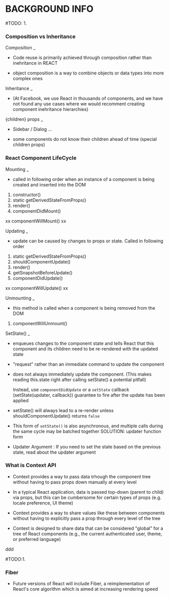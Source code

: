 # BACKGROUND INFO

#TODO: 1.
### Composition vs Inheritance
Composition
_
- Code reuse is primarily achieved through composition rather than inehritance in REACT

- object composition is a way to combine objects or data types into more complex ones

Inheritance 
_
- (At Facebook, we use React in thousands of components, and we have not found any use cases where we would recomment creating component inehritance hierarchies)

{children} props
_
- Sidebar / Dialog ...

- some components do not know their children ahead of time (special children props)


### React Component LifeCycle
Mounting
_
- called in following order when an instance of a component is being created and inserted into the DOM

1) constructor()
2) static getDerivedStateFromProps()
3) render()
4) componentDidMount()

xx componentWillMount() xx

Updating
_
- update can be caused by changes to props or state. Called in following order

1) static getDerivedStateFromProps()
2) shouldComponentUpdate()
3) render()
4) getSnapshotBeforeUpdate()
5) componentDidUpdate()

xx componentWillUpdate() xx

Unmounting
_

- this method is called when a component is being removed from the DOM

1) componentWillUnmount()

SetState()
_
- enqueues changes to the component state and tells React that this component and its children need to be re-rendered with the updated state

- "request" rather than an immediate command to update the component

- does not always immediately update the component.
    (This makes reading this.state right after calling setState() a potential pitfall)

    Instead, use `componentDidUpdate` or a `setState` callback (setState(updater, callback)) guarantee to fire after the update has been applied

- setState() will always lead to a re-render unless shouldComponentUpdate() returns `false`

- This form of `setState()` is also asynchronous, and multiple calls during the same cycle may be batched together
SOLUTION: updater function form

- Updater Argument : If you need to set the state based on the previous state, read about the updater argument



### What is Context API
- Context provides a way to pass data trhough the component tree without having to pass props down manually at every level

- In a typical React application, data is passed top-down (parent to child) via props, but this can be cumbersome for certain types of props (e.g. locale preference, UI theme)

- Context provides a way to share values like these between components without having to explicitly pass a prop through every level of the tree

- Context is designed to share data that can be considered "global" for a tree of React components (e.g., the current authenticated user, theme, or preferred language)




ddd




#TODO:1.
### Fiber
- Future versions of React will include Fiber, a reimplementation of React's core algorithm which is aimed at increasing rendering speed


